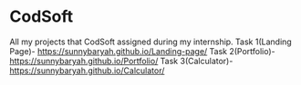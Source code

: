 # CodSoft
All my projects that CodSoft assigned during my internship.
Task 1(Landing Page)- https://sunnybaryah.github.io/Landing-page/
Task 2(Portfolio)- https://sunnybaryah.github.io/Portfolio/
Task 3(Calculator)- https://sunnybaryah.github.io/Calculator/
